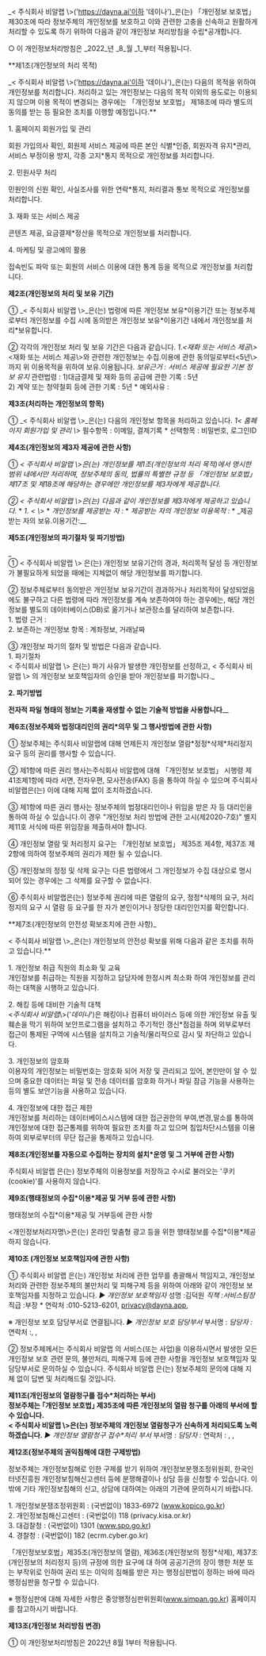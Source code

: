 _< 주식회사 비알랩 \\>('https://dayna.ai'이하 '데이나')_은(는) 「개인정보 보호법」 제30조에 따라 정보주체의 개인정보를 보호하고 이와 관련한 고충을 신속하고 원활하게 처리할 수 있도록 하기 위하여 다음과 같이 개인정보 처리방침을 수립\*공개합니다.

○ 이 개인정보처리방침은 _2022_년 _8_월 _1_부터 적용됩니다.

\*\*제1조(개인정보의 처리 목적)

_< 주식회사 비알랩 \\>('https://dayna.ai'이하 '데이나')_은(는) 다음의 목적을 위하여 개인정보를 처리합니다. 처리하고 있는 개인정보는 다음의 목적 이외의 용도로는 이용되지 않으며 이용 목적이 변경되는 경우에는 「개인정보 보호법」 제18조에 따라 별도의 동의를 받는 등 필요한 조치를 이행할 예정입니다.\*\*

1\. 홈페이지 회원가입 및 관리

회원 가입의사 확인, 회원제 서비스 제공에 따른 본인 식별\*인증, 회원자격 유지\*관리, 서비스 부정이용 방지, 각종 고지\*통지 목적으로 개인정보를 처리합니다.

2\. 민원사무 처리

민원인의 신원 확인, 사실조사를 위한 연락\*통지, 처리결과 통보 목적으로 개인정보를 처리합니다.

3\. 재화 또는 서비스 제공

콘텐츠 제공, 요금결제\*정산을 목적으로 개인정보를 처리합니다.

4\. 마케팅 및 광고에의 활용

접속빈도 파악 또는 회원의 서비스 이용에 대한 통계 등을 목적으로 개인정보를 처리합니다.

**제2조(개인정보의 처리 및 보유 기간)**

① _< 주식회사 비알랩 \\>_은(는) 법령에 따른 개인정보 보유\*이용기간 또는 정보주체로부터 개인정보를 수집 시에 동의받은 개인정보 보유\*이용기간 내에서 개인정보를 처리\*보유합니다.

② 각각의 개인정보 처리 및 보유 기간은 다음과 같습니다. _1.<재화 또는 서비스 제공\\>_ <재화 또는 서비스 제공\\>와 관련한 개인정보는 수집.이용에 관한 동의일로부터<5년\\>까지 위 이용목적을 위하여 보유.이용됩니다. _보유근거 : 서비스 제공에 필요한 기본 정보 유지_ 관련법령 : 1)대금결제 및 재화 등의 공급에 관한 기록 : 5년  
2) 계약 또는 청약철회 등에 관한 기록 : 5년 \* 예외사유 :

**제3조(처리하는 개인정보의 항목)**

① _< 주식회사 비알랩 \\>_은(는) 다음의 개인정보 항목을 처리하고 있습니다. _1< 홈페이지 회원가입 및 관리 \\>_ 필수항목 : 이메일, 결제기록 \* 선택항목 : 비밀번호, 로그인ID

**제4조(개인정보의 제3자 제공에 관한 사항)**

① _< 주식회사 비알랩 \\>은(는) 개인정보를 제1조(개인정보의 처리 목적)에서 명시한 범위 내에서만 처리하며, 정보주체의 동의, 법률의 특별한 규정 등 「개인정보 보호법」 제17조 및 제18조에 해당하는 경우에만 개인정보를 제3자에게 제공합니다._

_② < 주식회사 비알랩 \\>은(는) 다음과 같이 개인정보를 제3자에게 제공하고 있습니다._ \* _1\. < \\>_ \* _개인정보를 제공받는 자 :_ \* _제공받는 자의 개인정보 이용목적 :_ \* \_제공받는 자의 보유.이용기간:\_\_

**제5조(개인정보의 파기절차 및 파기방법)**

\_  
① < 주식회사 비알랩 \\> 은(는) 개인정보 보유기간의 경과, 처리목적 달성 등 개인정보가 불필요하게 되었을 때에는 지체없이 해당 개인정보를 파기합니다.

② 정보주체로부터 동의받은 개인정보 보유기간이 경과하거나 처리목적이 달성되었음에도 불구하고 다른 법령에 따라 개인정보를 계속 보존하여야 하는 경우에는, 해당 개인정보를 별도의 데이터베이스(DB)로 옮기거나 보관장소를 달리하여 보존합니다.  
1\. 법령 근거 :  
2\. 보존하는 개인정보 항목 : 계좌정보, 거래날짜

③ 개인정보 파기의 절차 및 방법은 다음과 같습니다.  
1\. 파기절차  
< 주식회사 비알랩 \\> 은(는) 파기 사유가 발생한 개인정보를 선정하고, < 주식회사 비알랩 \\> 의 개인정보 보호책임자의 승인을 받아 개인정보를 파기합니다.\_

**2\. 파기방법**

**전자적 파일 형태의 정보는 기록을 재생할 수 없는 기술적 방법을 사용합니다**\_\_

**제6조(정보주체와 법정대리인의 권리\*의무 및 그 행사방법에 관한 사항)**

① 정보주체는 주식회사 비알랩에 대해 언제든지 개인정보 열람\*정정\*삭제\*처리정지 요구 등의 권리를 행사할 수 있습니다.

② 제1항에 따른 권리 행사는주식회사 비알랩에 대해 「개인정보 보호법」 시행령 제41조제1항에 따라 서면, 전자우편, 모사전송(FAX) 등을 통하여 하실 수 있으며 주식회사 비알랩은(는) 이에 대해 지체 없이 조치하겠습니다.

③ 제1항에 따른 권리 행사는 정보주체의 법정대리인이나 위임을 받은 자 등 대리인을 통하여 하실 수 있습니다.이 경우 "개인정보 처리 방법에 관한 고시(제2020-7호)" 별지 제11호 서식에 따른 위임장을 제출하셔야 합니다.

④ 개인정보 열람 및 처리정지 요구는 「개인정보 보호법」 제35조 제4항, 제37조 제2항에 의하여 정보주체의 권리가 제한 될 수 있습니다.

⑤ 개인정보의 정정 및 삭제 요구는 다른 법령에서 그 개인정보가 수집 대상으로 명시되어 있는 경우에는 그 삭제를 요구할 수 없습니다.

⑥ 주식회사 비알랩은(는) 정보주체 권리에 따른 열람의 요구, 정정\*삭제의 요구, 처리정지의 요구 시 열람 등 요구를 한 자가 본인이거나 정당한 대리인인지를 확인합니다.

\*\*제7조(개인정보의 안전성 확보조치에 관한 사항)\_

< 주식회사 비알랩 \\>\_은(는) 개인정보의 안전성 확보를 위해 다음과 같은 조치를 취하고 있습니다.\*\*

1\. 개인정보 취급 직원의 최소화 및 교육  
개인정보를 취급하는 직원을 지정하고 담당자에 한정시켜 최소화 하여 개인정보를 관리하는 대책을 시행하고 있습니다.

2\. 해킹 등에 대비한 기술적 대책  
<_주식회사 비알랩_\\>('_데이나_')은 해킹이나 컴퓨터 바이러스 등에 의한 개인정보 유출 및 훼손을 막기 위하여 보안프로그램을 설치하고 주기적인 갱신\*점검을 하며 외부로부터 접근이 통제된 구역에 시스템을 설치하고 기술적/물리적으로 감시 및 차단하고 있습니다.

3\. 개인정보의 암호화  
이용자의 개인정보는 비밀번호는 암호화 되어 저장 및 관리되고 있어, 본인만이 알 수 있으며 중요한 데이터는 파일 및 전송 데이터를 암호화 하거나 파일 잠금 기능을 사용하는 등의 별도 보안기능을 사용하고 있습니다.

4\. 개인정보에 대한 접근 제한  
개인정보를 처리하는 데이터베이스시스템에 대한 접근권한의 부여,변경,말소를 통하여 개인정보에 대한 접근통제를 위하여 필요한 조치를 하고 있으며 침입차단시스템을 이용하여 외부로부터의 무단 접근을 통제하고 있습니다.

**제8조(개인정보를 자동으로 수집하는 장치의 설치\*운영 및 그 거부에 관한 사항)**

주식회사 비알랩 은(는) 정보주체의 이용정보를 저장하고 수시로 불러오는 '쿠키(cookie)'를 사용하지 않습니다.

**제9조(행태정보의 수집\*이용\*제공 및 거부 등에 관한 사항)**

행태정보의 수집\*이용\*제공 및 거부등에 관한 사항

<개인정보처리자명\\>은(는) 온라인 맞춤형 광고 등을 위한 행태정보를 수집\*이용\*제공하지 않습니다.

**제10조 (개인정보 보호책임자에 관한 사항)**

① 주식회사 비알랩 은(는) 개인정보 처리에 관한 업무를 총괄해서 책임지고, 개인정보 처리와 관련한 정보주체의 불만처리 및 피해구제 등을 위하여 아래와 같이 개인정보 보호책임자를 지정하고 있습니다. _▶ 개인정보 보호책임자_ 성명 :김덕원 _직책 :서비스팀장_ 직급 :부장 \* 연락처 :010-5213-6201, privacy@dayna.app,

※ 개인정보 보호 담당부서로 연결됩니다. _▶ 개인정보 보호 담당부서_ 부서명 : _담당자 :_ 연락처 :, ,

② 정보주체께서는 주식회사 비알랩 의 서비스(또는 사업)을 이용하시면서 발생한 모든 개인정보 보호 관련 문의, 불만처리, 피해구제 등에 관한 사항을 개인정보 보호책임자 및 담당부서로 문의하실 수 있습니다. 주식회사 비알랩 은(는) 정보주체의 문의에 대해 지체 없이 답변 및 처리해드릴 것입니다.

**제11조(개인정보의 열람청구를 접수\*처리하는 부서)  
정보주체는 ｢개인정보 보호법｣ 제35조에 따른 개인정보의 열람 청구를 아래의 부서에 할 수 있습니다.  
< 주식회사 비알랩 \\>은(는) 정보주체의 개인정보 열람청구가 신속하게 처리되도록 노력하겠습니다.** _▶ 개인정보 열람청구 접수\*처리 부서_ 부서명 : _담당자 :_ 연락처 : , ,

**제12조(정보주체의 권익침해에 대한 구제방법)**

정보주체는 개인정보침해로 인한 구제를 받기 위하여 개인정보분쟁조정위원회, 한국인터넷진흥원 개인정보침해신고센터 등에 분쟁해결이나 상담 등을 신청할 수 있습니다. 이 밖에 기타 개인정보침해의 신고, 상담에 대하여는 아래의 기관에 문의하시기 바랍니다.

1\. 개인정보분쟁조정위원회 : (국번없이) 1833-6972 (www.kopico.go.kr)  
2\. 개인정보침해신고센터 : (국번없이) 118 (privacy.kisa.or.kr)  
3\. 대검찰청 : (국번없이) 1301 (www.spo.go.kr)  
4\. 경찰청 : (국번없이) 182 (ecrm.cyber.go.kr)

「개인정보보호법」제35조(개인정보의 열람), 제36조(개인정보의 정정\*삭제), 제37조(개인정보의 처리정지 등)의 규정에 의한 요구에 대 하여 공공기관의 장이 행한 처분 또는 부작위로 인하여 권리 또는 이익의 침해를 받은 자는 행정심판법이 정하는 바에 따라 행정심판을 청구할 수 있습니다.

※ 행정심판에 대해 자세한 사항은 중앙행정심판위원회(www.simpan.go.kr) 홈페이지를 참고하시기 바랍니다.

**제13조(개인정보 처리방침 변경)**

① 이 개인정보처리방침은 2022년 8월 1부터 적용됩니다.

